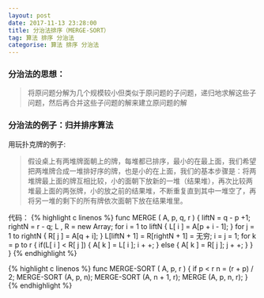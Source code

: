 ```yaml
---
layout: post
date: 2017-11-13 23:28:00
title: 分治法排序（MERGE-SORT）
tag: 算法 排序 分治法
categorise: 算法 排序 分治法
---
```

 
### 分治法的思想：
> 将原问题分解为几个规模较小但类似于原问题的子问题，递归地求解这些子问题，然后再合并这些子问题的解来建立原问题的解


### 分治法的例子：归并排序算法
用玩扑克牌的例子:
> 假设桌上有两堆牌面朝上的牌，每堆都已排序，最小的在最上面，我们希望把两堆牌合成一堆排好序的牌，也是小的在上面，我们的基本步骤是：将两堆牌最上面的牌互相比较，小的面朝下放新的一堆（结果堆），再次比较两堆最上面的两张牌，小的放之前的结果堆，不断重复直到其中一堆空了，再将另一堆的剩下的所有牌依次面朝下放在结果堆里。

代码：
{% highlight c linenos %}
func MERGE ( A, p, q, r ) {
    liftN = q - p +1;
    rightN = r - q;
    L , R = new Array;
    for i = 1 to liftN {
        L[ i ] = A[p + i - 1];
    }
    for j = 1 to rightN {
        R[ j ] = A[q + i];
    }
    L[liftN + 1] = R[rightN + 1] = 无穷;
    i = j = 1;
    for k = p to r {
        if(L[ i ] < R[ j ]) {
            A[ k ] = L[ i ];
            i + +;
        } else {
            A[ k ] = R[ j ];
            j + +; 
        }
    }
}
{% endhighlight %}

{% highlight c linenos %}
func MERGE-SORT ( A, p, r ) {
if p < r
    n = (r + p) / 2;
    MERGE-SORT (A, p, n);
    MERGE-SORT (A, n + 1, r);
    MERGE (A, p, n, r);
}
{% endhighlight %}


